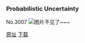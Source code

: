 ### Probabilistic Uncertainty
No.3007
![图片不见了~~~](https://imgs.xkcd.com/comics/probabilistic_uncertainty.png)

[原址](https://xkcd.com//3007) [下载](https://imgs.xkcd.com/comics/probabilistic_uncertainty.png)

